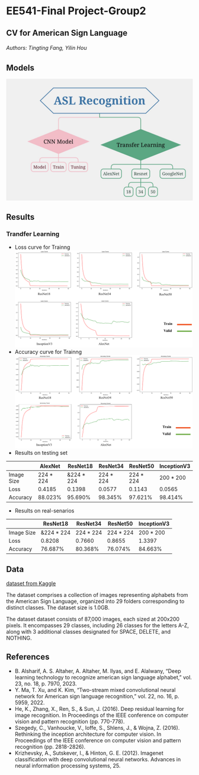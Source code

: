 # EE541-Final Project-Group2
## CV for American Sign Language
###### Authors: Tingting Fang, Yilin Hou
## Models
![Training](image/Structure.jpg)
## Results
### Trandfer Learning
* Loss curve for Trainng
![Training](image/loss_curve.png)
* Accuracy curve for Trainng
![Training](image/acc_curve.png)
* Results on testing set

|           | AlexNet  | ResNet18   | ResNet34  | ResNet50  | InceptionV3|
|-----------|----------|------------|-----------|-----------|------------|
|Image Size |224 * 224 | &224 * 224 |	224 * 224 |	224 * 224 | 200 * 200  |
|Loss       |0.4185	   |0.1398	    |0.0577	    |0.1143	    |0.0565	     | 
|Accuracy   |88.023%   |95.690%     |98.345%    |97.621%	  |98.414%	   | 

* Results on real-senarios

|           | ResNet18   | ResNet34  | ResNet50  | InceptionV3|
|-----------|------------|-----------|-----------|------------|
|Image Size | &224 * 224 |	224 * 224 |	224 * 224 | 200 * 200  |
|Loss       |0.8208	     |0.7660      |0.8655	    |1.3397	     | 
|Accuracy   |76.687%     |80.368%     |76.074%	  |84.663%     |
## Data

[dataset from Kaggle](https://www.kaggle.com/datasets/grassknoted/asl-alphabet/)

  The dataset comprises a collection of images representing alphabets from the American Sign Language, organized into 29 folders corresponding to distinct classes. The dataset size is 1.0GB.
  
  The dataset dataset consists of 87,000 images, each sized at 200x200 pixels. It encompasses 29 classes, including 26 classes for the letters A-Z, along with 3 additional classes designated for SPACE, DELETE, and NOTHING. 
## References

* B. Alsharif, A. S. Altaher, A. Altaher, M. Ilyas, and E. Alalwany, “Deep learning technology to recognize american sign language alphabet,” vol. 23, no. 18, p. 7970, 2023.
* Y. Ma, T. Xu, and K. Kim, “Two-stream mixed convolutional neural network for American sign language recognition,” vol. 22, no. 16, p. 5959, 2022.
* He, K., Zhang, X., Ren, S., \& Sun, J. (2016). Deep residual learning for image recognition. In Proceedings of the IEEE conference on computer vision and pattern recognition (pp. 770-778).
* Szegedy, C., Vanhoucke, V., Ioffe, S., Shlens, J., \& Wojna, Z. (2016). Rethinking the inception architecture for computer vision. In Proceedings of the IEEE conference on computer vision and pattern recognition (pp. 2818-2826).
* Krizhevsky, A., Sutskever, I., \& Hinton, G. E. (2012). Imagenet classification with deep convolutional neural networks. Advances in neural information processing systems, 25.

